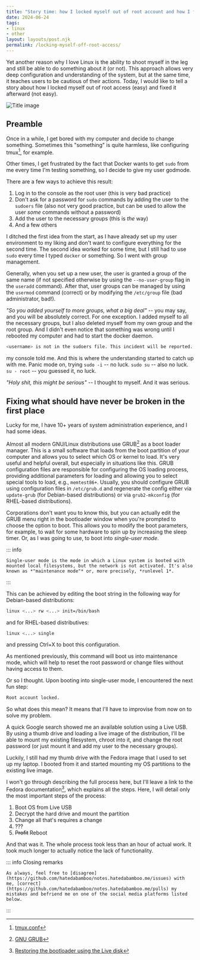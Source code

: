 ```yaml
---
title: "Story time: how I locked myself out of root account and how I fixed it"
date: 2024-06-24
tags:
- linux
- other
layout: layouts/post.njk
permalink: /locking-myself-off-root-access/
---
```

Yet another reason why I love Linux is the ability to shoot myself in the leg and still be able to do something about it (or not). This approach allows very deep configuration and understanding of the system, but at the same time, it teaches users to be cautious of their actions. Today, I would like to tell a story about how I locked myself out of root access (easy) and fixed it afterward (not easy).

<!-- more -->

![Title image](/assets/story-time-how-i-locked-myself-out-of-root-account-and-how-i-fixed-it.webp)

## Preamble

Once in a while, I get bored with my computer and decide to change something. Sometimes this "something" is quite harmless, like configuring tmux[^1], for example.

Other times, I get frustrated by the fact that Docker wants to get `sudo` from me every time I'm testing something, so I decide to give my user godmode.

There are a few ways to achieve this result:

1. Log in to the console as the root user (this is very bad practice)
2. Don't ask for a password for `sudo` commands by adding the user to the `sudoers` file (also not very good practice, but can be used to allow the user *some* commands without a password)
3. Add the user to the necessary groups (this is *the* way)
4. And a few others

I ditched the first idea from the start, as I have already set up my user environment to my liking and don't want to configure everything for the second time. The second idea worked for some time, but I still had to use `sudo` every time I typed `docker` or something. So I went with group management.

Generally, when you set up a new user, the user is granted a group of the same name (if not specified otherwise by using the `--no-user-group` flag in the `useradd` command). After that, user groups can be managed by using the `usermod` command (correct) or by modifying the `/etc/group` file (bad administrator, bad!).

*"So you added yourself to more groups, what a big deal"* -- you may say, and you will be absolutely correct. For one exception. I added myself to all the necessary groups, but I also deleted myself from my own group and the root group. And I didn't even notice that something was wrong until I rebooted my computer and had to start the docker daemon.

```bash
<username> is not in the sudoers file. This incident will be reported.
```

my console told me. And this is where the understanding started to catch up with me. Panic mode on, trying `sudo -i` -- no luck. `sudo su` -- also no luck. `su - root` -- you guessed it, no luck.

*"Holy shit, this might be serious"* -- I thought to myself. And it was serious.

## Fixing what should have never be broken in the first place

Lucky for me, I have 10+ years of system administration experience, and I had some ideas.

Almost all modern GNU/Linux distributions use GRUB[^2] as a boot loader manager. This is a small software that loads from the boot partition of your computer and allows you to select which OS or kernel to load. It's very useful and helpful overall, but especially in situations like this. GRUB configuration files are responsible for configuring the OS loading process, providing additional parameters for loading and allowing you to select special tools to load, e.g., `memtest86+`. Usually, you should configure GRUB using configuration files in `/etc/grub.d` and regenerate the config either via `update-grub` (for Debian-based distributions) or via `grub2-mkconfig` (for RHEL-based distributions).

Corporations don't want you to know this, but you can actually edit the GRUB menu right in the bootloader window when you're prompted to choose the option to boot. This allows you to modify the boot parameters, for example, to wait for some hardware to spin up by increasing the sleep timer. Or, as I was going to use, to boot into *single-user mode*.

::: info

    Single-user mode is the mode in which a Linux system is booted with mounted local filesystems, but the network is not activated. It's also known as *"maintenance mode"* or, more precisely, *runlevel 1*.

:::

This can be achieved by editing the boot string in the following way for Debian-based distributions:

```bash
linux <...> rw <...> init=/bin/bash
```

and for RHEL-based distributives:

```bash
linux <...> single
```

and pressing Ctrl+X to boot this configuration.

As mentioned previously, this command will boot us into maintenance mode, which will help to reset the root password or change files without having access to them.

Or so I thought. Upon booting into single-user mode, I encountered the next fun step:

```bash
Root account locked.
```

So what does this mean? It means that I'll have to improvise from now on to solve my problem.

A quick Google search showed me an available solution using a Live USB. By using a thumb drive and loading a live image of the distribution, I'll be able to mount my existing filesystem, chroot into it, and change the root password (or just mount it and add my user to the necessary groups).

Luckily, I still had my thumb drive with the Fedora image that I used to set up my laptop. I booted from it and started mounting my OS partitions to the existing live image.

I won't go through describing the full process here, but I'll leave a link to the Fedora documentation[^3], which explains all the steps. Here, I will detail only the most important steps of the process:

1. Boot OS from Live USB
2. Decrypt the hard drive and mount the partition
3. Change all that's requires a change
4. ???
5. ~~Profit~~ Reboot

And that was it. The whole process took less than an hour of actual work. It took much longer to actually notice the lack of functionality.

::: info Closing remarks

    As always, feel free to [disagree](https://github.com/hatedabamboo/notes.hatedabamboo.me/issues) with me, [correct](https://github.com/hatedabamboo/notes.hatedabamboo.me/pulls) my mistakes and befriend me on one of the social media platforms listed below.

:::

[^1]: [tmux.conf](https://github.com/hatedabamboo/dotfiles/blob/master/.tmux.conf)
[^2]: [GNU GRUB](https://www.gnu.org/software/grub/)
[^3]: [Restoring the bootloader using the Live disk](https://docs.fedoraproject.org/en-US/quick-docs/grub2-bootloader/#_restoring_the_bootloader_using_the_live_disk)
